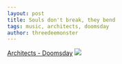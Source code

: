 ```yaml
---
layout: post
title: Souls don't break, they bend
tags: music, architects, doomsday
author: threedeemonster
---
```


[Architects - Doomsday](https://www.youtube.com/watch?v=RvWbcK3YQ_o)
[![](https://threedeemonster.mo.cloudinary.net/assets/mqdefault_6s.webp)](https://www.youtube.com/watch?v=RvWbcK3YQ_o)